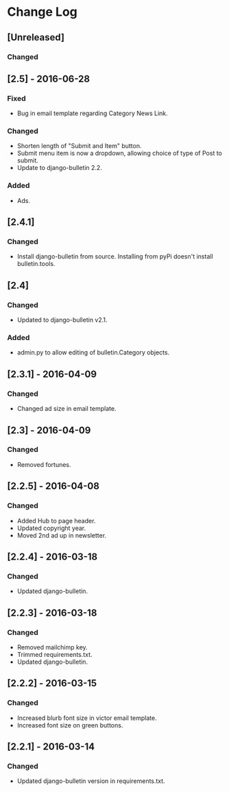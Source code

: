 # Change Log

## [Unreleased]
### Changed

## [2.5] - 2016-06-28
### Fixed
- Bug in email template regarding Category News Link.
### Changed
- Shorten length of "Submit and Item" button.
- Submit menu item is now a dropdown, allowing choice of type of Post to submit.
- Update to django-bulletin 2.2.
### Added
- Ads.

## [2.4.1]
### Changed
- Install django-bulletin from source. Installing from pyPi doesn't
  install bulletin.tools.

## [2.4]
### Changed
- Updated to django-bulletin v2.1.
### Added
- admin.py to allow editing of bulletin.Category objects.

## [2.3.1] - 2016-04-09
### Changed
- Changed ad size in email template.

## [2.3] - 2016-04-09
### Changed
- Removed fortunes.

## [2.2.5] - 2016-04-08
### Changed
- Added Hub to page header.
- Updated copyright year.
- Moved 2nd ad up in newsletter.

## [2.2.4] - 2016-03-18
### Changed
- Updated django-bulletin.

## [2.2.3] - 2016-03-18
### Changed
- Removed mailchimp key.
- Trimmed requirements.txt.
- Updated django-bulletin.

## [2.2.2] - 2016-03-15
### Changed
- Increased blurb font size in victor email template.
- Increased font size on green buttons.

## [2.2.1] - 2016-03-14
### Changed
- Updated django-bulletin version in requirements.txt.
